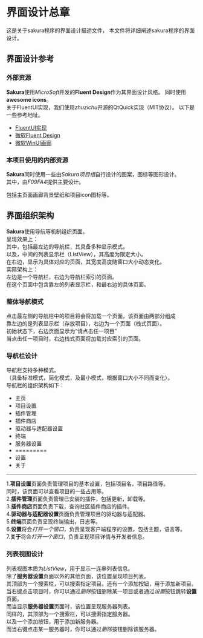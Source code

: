 # 界面设计总章

这是关于sakura程序的界面设计描述文件，
本文件将详细阐述sakura程序的界面设计。

## 界面设计参考

### 外部资源

**Sakura**使用*MicroSoft*开发的**Fluent Design**作为其界面设计风格。
同时使用**awesome icons**。  
关于FluentUI实现，我们使用*zhuzichu*开源的QtQuick实现（MIT协议）。
以下是一些参考地址。
* [FluentUI实现](https://github.com/zhuzichu520/FluentUI)
* [微软Fluent Design](https://learn.microsoft.com/en-us/windows/apps/design/)
* [微软WinUI画廊](https://github.com/microsoft/WinUI-Gallery)

### 本项目使用的内部资源

**Sakura**同时使用一些由*Sakura项目组*自行设计的图案，图标等图形设计。  
其中，由*F09FA4*提供主要设计。

包括主页面画廊背景壁纸和项目icon图标等。

## 界面组织架构
**Sakura**使用导航等机制组织页面。  
呈现效果上：  
其中，包括最左边的导航栏，其具备多种显示模式。   
以及，中间的列表显示栏（ListView），其高度为限定大小。  
在右边，显示为具体对应的页面，其宽度高度随窗口大小动态变化。  
实际架构上：  
左边是一个导航栏，右边为导航栏索引的页面。  
在这个页面中包含靠左的列表显示栏，和最右边的具体页面。
### 整体导航模式
点击最左侧的导航栏中的项目将会将加载一个页面，该页面由两部分组成  
靠左边的是列表显示栏（存放项目），右边为一个页面（栈式页面）。  
初始状态下，右边页面显示为“请点击任一项目”  
当点击任一项目时，右边栈式页面将加载对应索引的页面。

### 导航栏设计
导航栏支持多种模式。  
（具备标准模式，简化模式，及最小模式，根据窗口大小不同而变化）。  
导航栏的组织架构如下：
* 主页
* 项目设置
* 插件管理
* 插件商店
* 驱动器与适配器设置
* 终端
* 服务器设置
* =========
* 设置
* 关于  
---
1.**项目设置**页面负责管理项目的基本设置，包括项目名，项目路径等。  
同时，该页面可以查看项目的一些占用等。  
2.**插件管理**页面负责管理已安装的插件，包括更新，卸载等。  
3.**插件商店**页面负责下载，查询社区插件商店的插件。  
4.**驱动器与适配器设置**页面负责管理项目的驱动器与适配器。  
5.**终端**页面负责呈现终端输出，日志等。  
6.**设置**将会*打开一个窗口*，负责呈现客户端程序的设置，包括主题，语言等。  
7.**关于**将会*打开一个窗口*，负责呈现项目详情与开发者信息。
### 列表视图设计
列表视图本质为*ListView*，用于显示一连串列表信息。  
除了**服务器设置**页面以外的其他页面，该位置呈现项目列表。  
其顶部为一个搜索栏，可以搜索指定项目。还有一个添加按钮，用于添加新项目。  
当右键点击项目时，你可以通过*删除*按钮删除某一项目或者通过*设置*按钮跳转**设置**页面。   
而当显示**服务器设置**页面时，该位置呈现服务器列表。  
同样的，其顶部为一个搜索栏，可以搜索指定服务器。  
以及一个添加按钮，用于添加新服务器。  
而当右键点击某一服务器时，你可以通过*删除*按钮删除该服务器。  




